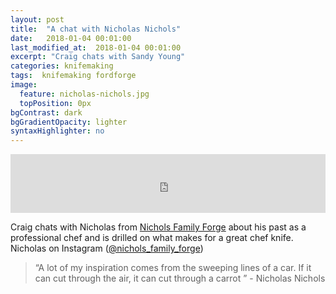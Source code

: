 ```yaml
---
layout: post
title:  "A chat with Nicholas Nichols"
date:   2018-01-04 00:01:00
last_modified_at:  2018-01-04 00:01:00
excerpt: "Craig chats with Sandy Young"
categories: knifemaking
tags:  knifemaking fordforge
image:
  feature: nicholas-nichols.jpg
  topPosition: 0px
bgContrast: dark
bgGradientOpacity: lighter
syntaxHighlighter: no
---
```



<iframe frameborder='0' height='94px' scrolling='no' seamless src='https://simplecast.com/e/103345?style=medium-light' width='100%'></iframe>

Craig chats with Nicholas from <a href="http://www.instagram.com/nichols_family_forge">Nichols Family Forge</a> about his past as a professional chef and is drilled on what makes for a great chef knife.
Nicholas on Instagram (<a href="https://www.instagram.com/nichols_family_forge/">@nichols_family_forge</a>)

 


<blockquote class="largeQuote">“A lot of my inspiration comes from the sweeping lines of a car. If it can cut through the air, it can cut through a carrot ” - Nicholas Nichols</blockquote>




